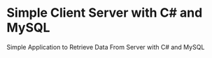 Simple Client Server with C# and MySQL
====================

Simple Application to Retrieve Data From Server with C# and MySQL
